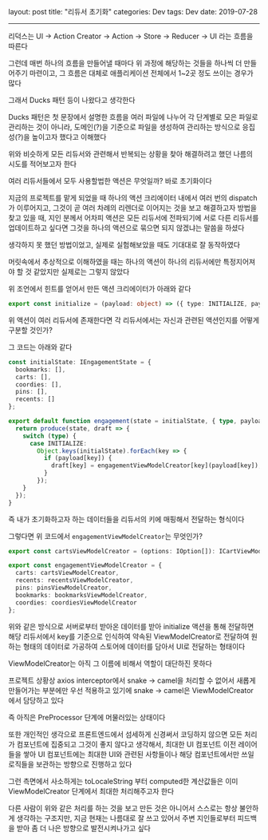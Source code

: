 layout: post
title: "리듀서 초기화"
categories: Dev
tags: Dev
date: 2019-07-28

---

리덕스는 UI -> Action Creator -> Action -> Store -> Reducer -> UI 라는 흐름을 따른다



그런데 매번 하나의 흐름을 만들어낼 때마다 위 과정에 해당하는 것들을 하나씩 더 만들어주기 마련이고, 그 흐름은 대체로 애플리케이션 전체에서 1~2곳 정도 쓰이는 경우가 많다



그래서 Ducks 패턴 등이 나왔다고 생각한다



Ducks 패턴은 첫 문장에서 설명한 흐름을 여러 파일에 나누어 각 단계별로 모은 파일로 관리하는 것이 아니라, 도메인(?)을 기준으로 파일을 생성하여 관리하는 방식으로 응집성(?)을 높이고자 했다고 이해했다



위와 비슷하게 모든 리듀서와 관련해서 반복되는 상황을 찾아 해결하려고 했던 나름의 시도를 적어보고자 한다



여러 리듀서들에서 모두 사용할법한 액션은 무엇일까? 바로 초기화이다



지금의 프로젝트를 맡게 되었을 때 하나의 액션 크리에이터 내에서 여러 번의 dispatch가 이루어지고, 그것이 곧 여러 차례의 리렌더로 이어지는 것을 보고 해결하고자 방법을 찾고 있을 때, 지인 분께서 어차피 액션은 모든 리듀서에 전파되기에 서로 다른 리듀서를 업데이트하고 싶다면 그것을 하나의 액션으로 묶으면 되지 않겠냐는 말씀을 하셨다



생각하지 못 했던 방법이었고, 실제로 실험해보았을 때도 기대대로 잘 동작하였다



머릿속에서 추상적으로 이해하였을 때는 하나의 액션이 하나의 리듀서에만 특정지어져야 할 것 같았지만 실제로는 그렇지 않았다



위 조언에서 힌트를 얻어서 만든 액션 크리에이터가 아래와 같다

```typescript
export const initialize = (payload: object) => ({ type: INITIALIZE, payload });
```



위 액션이 여러 리듀서에 존재한다면 각 리듀서에서는 자신과 관련된 액션인지를 어떻게 구분할 것인가?

그 코드는 아래와 같다



```typescript
const initialState: IEngagementState = {
  bookmarks: [],
  carts: [],
  coordies: [],
  pins: [],
  recents: []
};

export default function engagement(state = initialState, { type, payload }) {
  return produce(state, draft => {
    switch (type) {
      case INITIALIZE:
        Object.keys(initialState).forEach(key => {
          if (payload[key]) {
            draft[key] = engagementViewModelCreator[key](payload[key]);
          }
        });
    }
  });
}
```



즉 내가 초기화하고자 하는 데이터들을 리듀서의 키에 매핑해서 전달하는 형식이다

그렇다면 위 코드에서 `engagementViewModelCreator`는 무엇인가?



```typescript
export const cartsViewModelCreator = (options: IOption[]): ICartViewModel[] => options.map(createCart);

export const engagementViewModelCreator = {
  carts: cartsViewModelCreator,
  recents: recentsViewModelCreator,
  pins: pinsViewModelCreator,
  bookmarks: bookmarksViewModelCreator,
  coordies: coordiesViewModelCreator
};
```



위와 같은 방식으로 서버로부터 받아온 데이터를 받아 initialize 액션을 통해 전달하면 해당 리듀서에서 key를 기준으로 인식하여 약속된 ViewModelCreator로 전달하여 원하는 형태의 데이터로 가공하여 스토어에 데이터를 담아서 UI로 전달하는 형태이다



ViewModelCreator는 아직 그 이름에 비해서 역할이 대단하진 못하다

프로젝트 상황상 axios interceptor에서 snake -> camel을 처리할 수 없어서 새롭게 만들어가는 부분에만 우선 적용하고 있기에 snake -> camel은 ViewModelCreator에서 담당하고 있다

즉 아직은 PreProcessor 단계에 머물러있는 상태이다



또한 개인적인 생각으로 프론트엔드에서 섬세하게 신경써서 코딩하지 않으면 모든 처리가 컴포넌트에 집중되고 그것이 좋지 않다고 생각해서, 최대한 UI 컴포넌트 이전 레이어들을 쌓아 UI 컴포넌트에는 최대한 UI와 관련된 사항들이나 해당 컴포넌트에서만 쓰일 로직들을 보관하는 방향으로 진행하고 있다



그런 측면에서 사소하게는 toLocaleString 부터 computed한 계산값들은 이미 ViewModelCreator 단계에서 최대한 처리해주고자 한다



다른 사람이 위와 같은 처리를 하는 것을 보고 만든 것은 아니어서 스스로는 항상 불안하게 생각하는 구조지만, 지금 현재는 나름대로 잘 쓰고 있어서 주변 지인들로부터 피드백을 받아 좀 더 나은 방향으로 발전시켜나가고 싶다